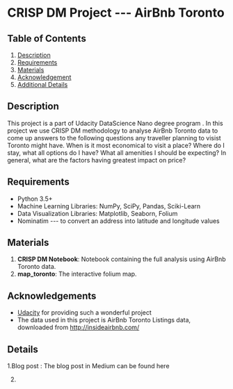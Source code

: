 # CRISP DM Project --- AirBnb Toronto 
## Table of Contents
1. [Description](#description)
2. [Requirements](#requirements)
3. [Materials](#materials)
4. [Acknowledgement](#acknowledgement)
5. [Additional Details](#details)

<a name="descripton"></a>
## Description
This project is a part of Udacity DataScience Nano degree program . In this project we use CRISP DM methodology to analyse AirBnb Toronto data to come up answers
to the following questions any traveller planning to visist Toronto might have.
When is it most economical to visit a place?
Where do I stay, what all options do I have?
What all amenities I should be expecting?
In general, what are the factors having greatest impact on price?

<a name="requirements"></a>
## Requirements
* Python 3.5+
* Machine Learning Libraries: NumPy, SciPy, Pandas, Sciki-Learn
* Data Visualization Libraries: Matplotlib, Seaborn, Folium
* Nominatim --- to convert an address into latitude and longitude values

<a name="materials"></a>
## Materials
1. **CRISP DM Notebook**: Notebook containing the full analysis using AirBnb Toronto data.
2. **map_toronto**: The interactive folium map.

<a name="acknowledgement"></a>
## Acknowledgements
* [Udacity](https://www.udacity.com/) for providing such a wonderful project
* The data used in this project is AirBnb Toronto Listings data, downloaded from
           http://insideairbnb.com/

<a name="details"></a>
## Details

1.Blog post : The blog post in Medium can be found  here

2.
